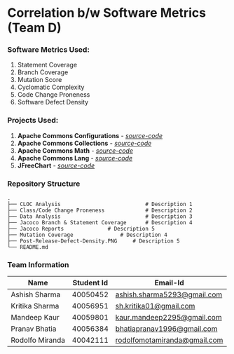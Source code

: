 # Correlation b/w Software Metrics (Team D)

### Software Metrics Used:
1. Statement Coverage 
2. Branch Coverage
3. Mutation Score
4. Cyclomatic Complexity
5. Code Change Proneness
6. Software Defect Density

### Projects Used:
1. **Apache Commons Configurations** - [*source-code*](https://github.com/apache/commons-configuration) 
2. **Apache Commons Collections** - [*source-code*](https://github.com/apache/commons-collections)
3. **Apache Commons Math** - [*source-code*](https://github.com/apache/commons-math)
4. **Apache Commons Lang** - [*source-code*](https://github.com/apache/commons-lang)
5. **JFreeChart** - [*source-code*](https://github.com/jfree/jfreechart)

### Repository Structure
    .
    ├── CLOC Analysis                      		# Description 1
    ├── Class/Code Change Proneness        		# Description 2    
    ├── Data Analysis                      		# Description 3
    ├── Jacoco Branch & Statement Coverage 		# Description 4
    ├── Jacoco Reports				# Description 5
    ├── Mutation Coverage 				# Description 4
    ├── Post-Release-Defect-Density.PNG		# Description 5
    └── README.md

### Team Information
| Name | Student Id | Email-Id |
|--|--|--|
| Ashish Sharma | 40050452 | ashish.sharma5293@gmail.com |
| Kritika Sharma | 40056951 | sh.kritika01@gmail.com |
| Mandeep Kaur | 40059801 | kaur.mandeep2295@gmail.com |
| Pranav Bhatia | 40056384 | bhatiapranav1996@gmail.com |
| Rodolfo Miranda | 40042111 | rodolfomotamiranda@gmail.com |
